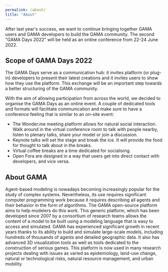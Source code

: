 ```yaml
---
permalink: /about/
title: "About"
---
```


After last year's success, we want to continue bringing together GAMA users and GAMA developers to build the GAMA community. The second "GAMA Days 2022" will be held as an online conference from 22-24 June 2022.  

## Scope of GAMA Days 2022

The GAMA Days serve as a communication hub: it invites platform (or plug-in) developers to present their latest creations and it invites users to show how they use the platform. This exchange will be an important step towards a better structuring of the GAMA community.

With the aim of allowing participation from across the world, we decided to organise the GAMA Days as an online event. A couple of dedicated tools and formats will facilitate communication and make sure to have a conference feeling that is similar to an on-site event:

* The Wonder.me meeting platform allows for natural social interaction. Walk around in the virtual conference room to talk with people nearby, listen to plenary talks, share your model or join a discussion.
* Keynote talks will set the stage and break the ice. It will provide the food for thought to talk about in the breaks.
* Virtual coffee breaks are a time dedicated for socialising.
* Open Fora are designed in a way that users get into direct contact with developers, and vice versa.

## About GAMA

Agent-based modeling is nowadays becoming increasingly popular for the study of complex systems. Nevertheless, its use requires significant computer programming work because it requires describing all agents and their behavior in the form of algorithms. The GAMA open-source platform aims to help modelers do this work. This generic platform, which has been developed since 2007 by a consortium of research teams allows the content of a model to be built using a modeling language that is easy to access and simulated. GAMA has experienced significant growth in recent years thanks to its ability to build and simulate large-scale models, including hundreds of thousands of agents and detailed geographic data. It also has advanced 3D visualization tools as well as tools dedicated to the construction of serious games. This platform is now used in many research projects dealing with issues as varied as epidemiology, land-use change, natural or technological risks, natural resource management, and urban mobility.


